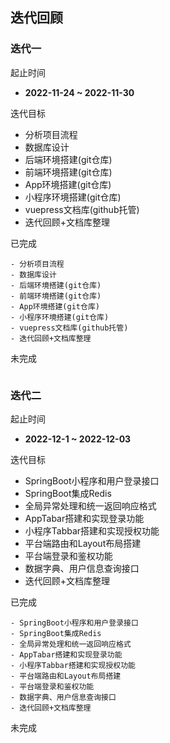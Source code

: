 ## 迭代回顾

### 迭代一

起止时间

+ **2022-11-24 ~ 2022-11-30**

迭代目标

- 分析项目流程
- 数据库设计
- 后端环境搭建(git仓库)
- 前端环境搭建(git仓库)
- App环境搭建(git仓库)
- 小程序环境搭建(git仓库)
- vuepress文档库(github托管)
- 迭代回顾+文档库整理



已完成

```
- 分析项目流程
- 数据库设计
- 后端环境搭建(git仓库)
- 前端环境搭建(git仓库)
- App环境搭建(git仓库)
- 小程序环境搭建(git仓库)
- vuepress文档库(github托管)
- 迭代回顾+文档库整理
```



未完成

```

```



### 迭代二

起止时间

+ **2022-12-1 ~ 2022-12-03**

迭代目标

- SpringBoot小程序和用户登录接口
- SpringBoot集成Redis
- 全局异常处理和统一返回响应格式
- AppTabar搭建和实现登录功能
- 小程序Tabbar搭建和实现授权功能
- 平台端路由和Layout布局搭建
- 平台端登录和鉴权功能
- 数据字典、用户信息查询接口
- 迭代回顾+文档库整理



已完成

```
- SpringBoot小程序和用户登录接口
- SpringBoot集成Redis
- 全局异常处理和统一返回响应格式
- AppTabar搭建和实现登录功能
- 小程序Tabbar搭建和实现授权功能
- 平台端路由和Layout布局搭建
- 平台端登录和鉴权功能
- 数据字典、用户信息查询接口
- 迭代回顾+文档库整理
```



未完成

```
```

